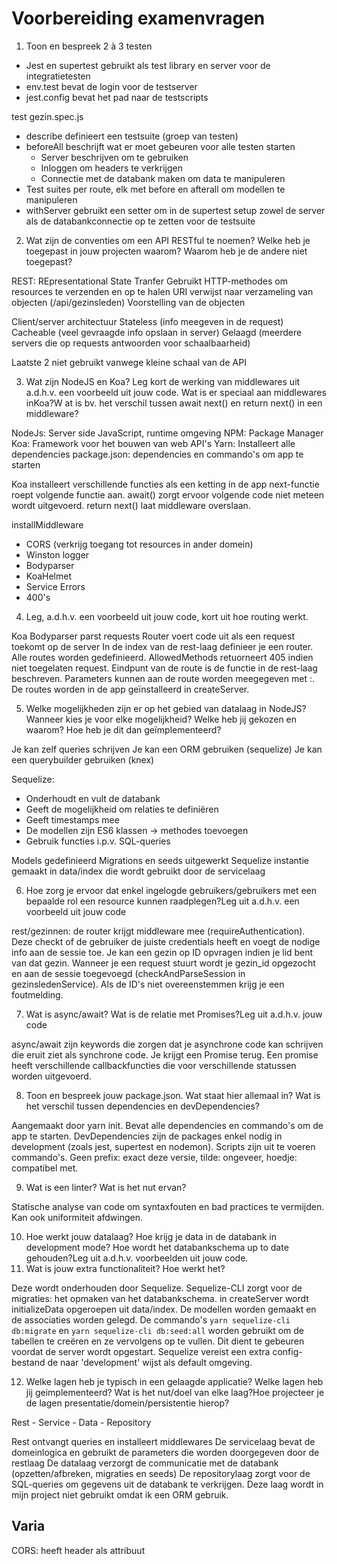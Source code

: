 # Voorbereiding examenvragen

1. Toon en bespreek 2 à 3 testen

- Jest en supertest gebruikt als test library en server voor de integratietesten
- env.test bevat de login voor de testserver
- jest.config bevat het pad naar de testscripts

test gezin.spec.js

- describe definieert een testsuite (groep van testen)
- beforeAll beschrijft wat er moet gebeuren voor alle testen starten
  - Server beschrijven om te gebruiken
  - Inloggen om headers te verkrijgen
  - Connectie met de databank maken om data te manipuleren
- Test suites per route, elk met before en afterall om modellen te manipuleren
- withServer gebruikt een setter om in de supertest setup zowel de server als de databankconnectie op te zetten voor de testsuite

2. Wat zijn de conventies om een API RESTful te noemen? Welke heb je toegepast in jouw projecten waarom? Waarom heb je de andere niet toegepast?

REST: REpresentational State Tranfer
Gebruikt HTTP-methodes om resources te verzenden en op te halen
URI verwijst naar verzameling van objecten (/api/gezinsleden)
Voorstelling van de objecten

Client/server architectuur
Stateless (info meegeven in de request)
Cacheable (veel gevraagde info opslaan in server)
Gelaagd (meerdere servers die op requests antwoorden voor schaalbaarheid)

Laatste 2 niet gebruikt vanwege kleine schaal van de API

3. Wat zijn NodeJS en Koa? Leg kort de werking van middlewares uit a.d.h.v. een voorbeeld uit jouw code. Wat is er speciaal aan middlewares inKoa?W at is bv. het verschil tussen await next() en return next() in een middleware?

NodeJs: Server side JavaScript, runtime omgeving
NPM: Package Manager
Koa: Framework voor het bouwen van web API's
Yarn: Installeert alle dependencies
package.json: dependencies en commando's om app te starten

Koa installeert verschillende functies als een ketting in de app
next-functie roept volgende functie aan. await() zorgt ervoor volgende code niet meteen wordt uitgevoerd. return next() laat middleware overslaan.

installMiddleware

- CORS (verkrijg toegang tot resources in ander domein)
- Winston logger
- Bodyparser
- KoaHelmet
- Service Errors
- 400's

4. Leg, a.d.h.v. een voorbeeld uit jouw code, kort uit hoe routing werkt.

Koa Bodyparser parst requests
Router voert code uit als een request toekomt op de server
In de index van de rest-laag definieer je een router. Alle routes worden gedefinieerd. AllowedMethods retuorneert 405 indien niet toegelaten request. Eindpunt van de route is de functie in de rest-laag beschreven. Parameters kunnen aan de route worden meegegeven met :. De routes worden in de app geïnstalleerd in createServer.

5. Welke mogelijkheden zijn er op het gebied van datalaag in NodeJS? Wanneer kies je voor elke mogelijkheid? Welke heb jij gekozen en waarom? Hoe heb je dit dan geïmplementeerd?

Je kan zelf queries schrijven
Je kan een ORM gebruiken (sequelize)
Je kan een querybuilder gebruiken (knex)

Sequelize:

- Onderhoudt en vult de databank
- Geeft de mogelijkheid om relaties te definiëren
- Geeft timestamps mee
- De modellen zijn ES6 klassen -> methodes toevoegen
- Gebruik functies i.p.v. SQL-queries

Models gedefinieerd
Migrations en seeds uitgewerkt
Sequelize instantie gemaakt in data/index die wordt gebruikt door de servicelaag

6. Hoe zorg je ervoor dat enkel ingelogde gebruikers/gebruikers met een bepaalde rol een resource kunnen raadplegen?Leg uit a.d.h.v. een voorbeeld uit jouw code

rest/gezinnen: de router krijgt middleware mee (requireAuthentication). Deze checkt of de gebruiker de juiste credentials heeft en voegt de nodige info aan de sessie toe.
Je kan een gezin op ID opvragen indien je lid bent van dat gezin. Wanneer je een request stuurt wordt je gezin_id opgezocht en aan de sessie toegevoegd (checkAndParseSession in gezinsledenService). Als de ID's niet overeenstemmen krijg je een foutmelding.

7. Wat is async/await? Wat is de relatie met Promises?Leg uit a.d.h.v. jouw code

async/await zijn keywords die zorgen dat je asynchrone code kan schrijven die eruit ziet als synchrone code. Je krijgt een Promise terug. Een promise heeft verschillende callbackfuncties die voor verschillende statussen worden uitgevoerd.

8. Toon en bespreek jouw package.json. Wat staat hier allemaal in? Wat is het verschil tussen dependencies en devDependencies?

Aangemaakt door yarn init. Bevat alle dependencies en commando's om de app te starten. DevDependencies zijn de packages enkel nodig in development (zoals jest, supertest en nodemon). Scripts zijn uit te voeren commando's. Geen prefix: exact deze versie, tilde: ongeveer, hoedje: compatibel met.

9. Wat is een linter? Wat is het nut ervan?

Statische analyse van code om syntaxfouten en bad practices te vermijden. Kan ook uniformiteit afdwingen.

10. Hoe werkt jouw datalaag? Hoe krijg je data in de databank in development mode? Hoe wordt het databankschema up to date gehouden?Leg uit a.d.h.v. voorbeelden uit jouw code.
11. Wat is jouw extra functionaliteit? Hoe werkt het?


Deze wordt onderhouden door Sequelize. Sequelize-CLI zorgt voor de migraties: het opmaken van het databankschema. in createServer wordt initializeData opgeroepen uit data/index. De modellen worden gemaakt en de associaties worden gelegd. 
De commando's `yarn sequelize-cli db:migrate` en `yarn sequelize-cli db:seed:all` worden gebruikt om de tabellen te creëren en ze vervolgens op te vullen. Dit dient te gebeuren voordat de server wordt opgestart. Sequelize vereist een extra config-bestand de naar 'development' wijst als default omgeving.

12. Welke lagen heb je typisch in een gelaagde applicatie? Welke lagen heb jij geimplementeerd? Wat is het nut/doel van elke laag?Hoe projecteer je de lagen presentatie/domein/persistentie hierop?

Rest - Service - Data - Repository

Rest ontvangt queries en installeert middlewares
De servicelaag bevat de domeinlogica en gebruikt de parameters die worden doorgegeven door de restlaag
De datalaag verzorgt de communicatie met de databank (opzetten/afbreken, migraties en seeds)
De repositorylaag zorgt voor de SQL-queries om gegevens uit de databank te verkrijgen. Deze laag wordt in mijn project niet gebruikt omdat ik een ORM gebruik.


## Varia

CORS: heeft header als attribuut
